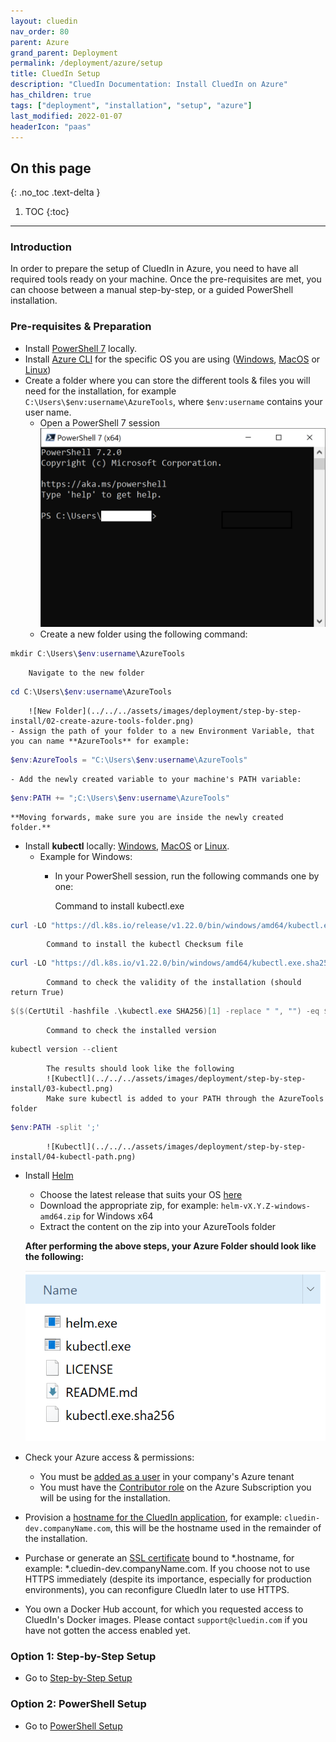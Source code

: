 ```yaml
---
layout: cluedin
nav_order: 80
parent: Azure
grand_parent: Deployment
permalink: /deployment/azure/setup
title: CluedIn Setup
description: "CluedIn Documentation: Install CluedIn on Azure"
has_children: true
tags: ["deployment", "installation", "setup", "azure"]
last_modified: 2022-01-07
headerIcon: "paas"
---
```


## On this page
{: .no_toc .text-delta }
1. TOC
{:toc}

---
### Introduction


In order to prepare the setup of CluedIn in Azure, you need to have all required tools ready on your machine. Once the pre-requisites are met, you can choose between a manual step-by-step, or a guided PowerShell installation.


### Pre-requisites & Preparation

- Install [PowerShell 7](https://docs.microsoft.com/en-us/powershell/scripting/install/installing-powershell?view=powershell-7) locally.
- Install [Azure CLI](https://docs.microsoft.com/en-us/cli/azure/install-azure-cli) for the specific OS you are using ([Windows](https://docs.microsoft.com/en-us/cli/azure/install-azure-cli-windows?tabs=azure-cli), [MacOS](https://docs.microsoft.com/en-us/cli/azure/install-azure-cli-macos) or [Linux](https://docs.microsoft.com/en-us/cli/azure/install-azure-cli-linux?pivots=apt))
- Create a folder where you can store the different tools & files you will need for the installation, for example `C:\Users\$env:username\AzureTools`, where `$env:username` contains your user name.
    - Open a PowerShell 7 session
    ![PowerShell](../../../assets/images/deployment/step-by-step-install/01-open-powershell.png)
    - Create a new folder using the following command:
```powershell
mkdir C:\Users\$env:username\AzureTools
```
        Navigate to the new folder
```powershell
cd C:\Users\$env:username\AzureTools
```
        ![New Folder](../../../assets/images/deployment/step-by-step-install/02-create-azure-tools-folder.png)
    - Assign the path of your folder to a new Environment Variable, that you can name **AzureTools** for example:
```powershell
$env:AzureTools = "C:\Users\$env:username\AzureTools"
```
    - Add the newly created variable to your machine's PATH variable:
```powershell
$env:PATH += ";C:\Users\$env:username\AzureTools"
```
    **Moving forwards, make sure you are inside the newly created folder.**
- Install **kubectl** locally: [Windows](https://kubernetes.io/docs/tasks/tools/install-kubectl-windows/), [MacOS](https://kubernetes.io/docs/tasks/tools/install-kubectl-macos/) or [Linux](https://kubernetes.io/docs/tasks/tools/install-kubectl-linux/).
    - Example for Windows:
        - In your PowerShell session, run the following commands one by one:
        
            Command to install kubectl.exe
```powershell
curl -LO "https://dl.k8s.io/release/v1.22.0/bin/windows/amd64/kubectl.exe"
```
            Command to install the kubectl Checksum file
```powershell
curl -LO "https://dl.k8s.io/v1.22.0/bin/windows/amd64/kubectl.exe.sha256"
```
            Command to check the validity of the installation (should return True)
```powershell
$($(CertUtil -hashfile .\kubectl.exe SHA256)[1] -replace " ", "") -eq $(type .\kubectl.exe.sha256)
```
            Command to check the installed version
```powershell
kubectl version --client
```
            The results should look like the following
            ![Kubectl](../../../assets/images/deployment/step-by-step-install/03-kubectl.png)
            Make sure kubectl is added to your PATH through the AzureTools folder
```powershell
$env:PATH -split ';'
```
            ![Kubectl](../../../assets/images/deployment/step-by-step-install/04-kubectl-path.png)
- Install [Helm](https://helm.sh/docs/intro/install/)
    - Choose the latest release that suits your OS [here](https://github.com/helm/helm/releases)
    - Download the appropriate zip, for example: `helm-vX.Y.Z-windows-amd64.zip` for Windows x64
    - Extract the content on the zip into your AzureTools folder

    **After performing the above steps, your Azure Folder should look like the following:**
    
    ![Azure Folder](../../../assets/images/deployment/step-by-step-install/05-azure-folder-content.png)

- Check your Azure access & permissions:
    - You must be [added as a user](https://docs.microsoft.com/en-us/azure/active-directory/fundamentals/add-users-azure-active-directory#add-a-new-user) in your company's Azure tenant
    - You must have the [Contributor role](https://documentation.cluedin.net/deployment/azure/aks#role-based-access-control-rbac) on the Azure Subscription you will be using for the installation.

- Provision a [hostname for the CluedIn application](https://documentation.cluedin.net/deployment/azure/dns), for example: `cluedin-dev.companyName.com`, this will be the hostname used in the remainder of the installation.
- Purchase or generate an [SSL certificate](https://documentation.cluedin.net/deployment/azure/certificate) bound to *.hostname, for example: *.cluedin-dev.companyName.com. If you choose not to use HTTPS immediately (despite its importance, especially for production environments), you can reconfigure CluedIn later to use HTTPS.
- You own a Docker Hub account, for which you requested access to CluedIn's Docker images. Please contact `support@cluedin.com` if you have not gotten the access enabled yet.

### Option 1: Step-by-Step Setup

- Go to [Step-by-Step Setup](/deployment/azure/setup/walkthrough)

### Option 2: PowerShell Setup

- Go to [PowerShell Setup](/deployment/azure/setup/powershell)